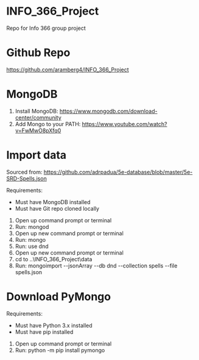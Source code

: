 # INFO_366_Project
Repo for Info 366 group project

# Github Repo
https://github.com/aramberg4/INFO_366_Project

# MongoDB
1. Install MongoDB:
https://www.mongodb.com/download-center/community
2. Add Mongo to your PATH:
https://www.youtube.com/watch?v=FwMwO8pXfq0

# Import data
Sourced from:
https://github.com/adrpadua/5e-database/blob/master/5e-SRD-Spells.json

Requirements:
- Must have MongoDB installed
- Must have Git repo cloned locally

1. Open up command prompt or terminal 
2. Run: mongod
3. Open up new command prompt or terminal 
4. Run: mongo
5. Run: use dnd
6. Open up new command prompt or terminal 
7. cd to ..\INFO_366_Project\data
8. Run: mongoimport --jsonArray --db dnd --collection spells --file spells.json

# Download PyMongo
Requirements:
- Must have Python 3.x installed
- Must have pip installed

1. Open up command prompt or terminal
2. Run: python -m pip install pymongo
